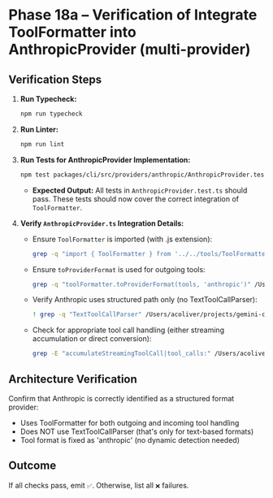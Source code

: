 # Phase 18a – Verification of Integrate ToolFormatter into AnthropicProvider (multi-provider)

## Verification Steps

1.  **Run Typecheck:**
    ```bash
    npm run typecheck
    ```
2.  **Run Linter:**
    ```bash
    npm run lint
    ```
3.  **Run Tests for AnthropicProvider Implementation:**

    ```bash
    npm test packages/cli/src/providers/anthropic/AnthropicProvider.test.ts
    ```

    - **Expected Output:** All tests in `AnthropicProvider.test.ts` should pass. These tests should now cover the correct integration of `ToolFormatter`.

4.  **Verify `AnthropicProvider.ts` Integration Details:**
    - Ensure `ToolFormatter` is imported (with .js extension):
      ```bash
      grep -q "import { ToolFormatter } from '../../tools/ToolFormatter.js';" /Users/acoliver/projects/gemini-code/gemini-cli/packages/cli/src/providers/anthropic/AnthropicProvider.ts
      ```
    - Ensure `toProviderFormat` is used for outgoing tools:
      ```bash
      grep -q "toolFormatter.toProviderFormat(tools, 'anthropic')" /Users/acoliver/projects/gemini-code/gemini-cli/packages/cli/src/providers/anthropic/AnthropicProvider.ts
      ```
    - Verify Anthropic uses structured path only (no TextToolCallParser):
      ```bash
      ! grep -q "TextToolCallParser" /Users/acoliver/projects/gemini-code/gemini-cli/packages/cli/src/providers/anthropic/AnthropicProvider.ts
      ```
    - Check for appropriate tool call handling (either streaming accumulation or direct conversion):
      ```bash
      grep -E "accumulateStreamingToolCall|tool_calls:" /Users/acoliver/projects/gemini-code/gemini-cli/packages/cli/src/providers/anthropic/AnthropicProvider.ts
      ```

## Architecture Verification

Confirm that Anthropic is correctly identified as a structured format provider:

- Uses ToolFormatter for both outgoing and incoming tool handling
- Does NOT use TextToolCallParser (that's only for text-based formats)
- Tool format is fixed as 'anthropic' (no dynamic detection needed)

## Outcome

If all checks pass, emit `✅`. Otherwise, list all `❌` failures.

